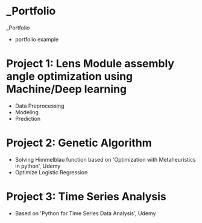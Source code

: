 # _Portfolio
_Portfolio
* portfolio example

# Project 1: Lens Module assembly angle optimization using Machine/Deep learning
* Data Preprocessing
* Modeling
* Prediction

# Project 2: Genetic Algorithm
* Solving Himmelblau function based on 'Optimization with Metaheuristics in python', Udemy
* Optimize Logistic Regression

# Project 3: Time Series Analysis
* Based on 'Python for Time Series Data Analysis', Udemy
